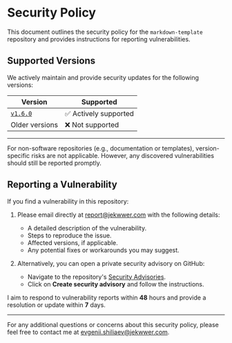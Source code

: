# Security Policy

This document outlines the security policy for the `markdown-template` repository
and provides instructions for reporting vulnerabilities.

## Supported Versions

We actively maintain and provide security updates for the following versions:

| Version            | Supported             |
| ------------------ | --------------------- |
| [`v1.6.0`][v1.6.0] | ✅ Actively supported |
| Older versions     | ❌ Not supported      |

---

For non-software repositories (e.g., documentation or templates), version-specific risks are not applicable.
However, any discovered vulnerabilities should still be reported promptly.

## Reporting a Vulnerability

If you find a vulnerability in this repository:

1. Please email directly at [report@jekwwer.com][report@jekwwer.com] with the following details:

   - A detailed description of the vulnerability.
   - Steps to reproduce the issue.
   - Affected versions, if applicable.
   - Any potential fixes or workarounds you may suggest.

2. Alternatively, you can open a private security advisory on GitHub:
   - Navigate to the repository's [Security Advisories][security-advisories].
   - Click on **Create security advisory** and follow the instructions.

I aim to respond to vulnerability reports within **48** hours
and provide a resolution or update within **7** days.

---

For any additional questions or concerns about this security policy,
please feel free to contact me at [evgenii.shiliaev@jekwwer.com][evgenii.shiliaev@jekwwer.com].

[evgenii.shiliaev@jekwwer.com]: mailto:evgenii.shiliaev@jekwwer.com
[report@jekwwer.com]: mailto:report@jekwwer.com
[security-advisories]: https://github.com/jekwwer/markdown-template/security/advisories
[v1.6.0]: https://github.com/Jekwwer/markdown-template/tree/v1.6.0
